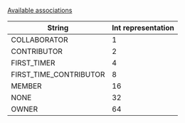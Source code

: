 [Available associations](https://developer.github.com/v4/enum/commentauthorassociation/)

| String | Int representation |
| --- | --- |
| COLLABORATOR | 1 |
| CONTRIBUTOR | 2 |
| FIRST_TIMER | 4 |
| FIRST_TIME_CONTRIBUTOR | 8 |
| MEMBER | 16 |
| NONE | 32 |
| OWNER | 64 |